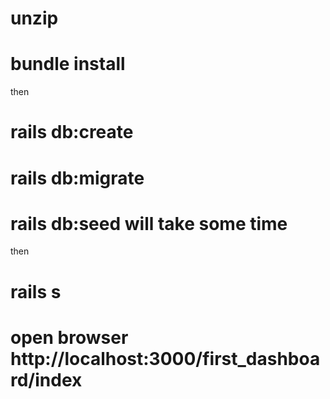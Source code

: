 # unzip 
# bundle install 


then 

# rails db:create 
# rails db:migrate
# rails db:seed will take some time 


then 

# rails s 
# open browser http://localhost:3000/first_dashboard/index